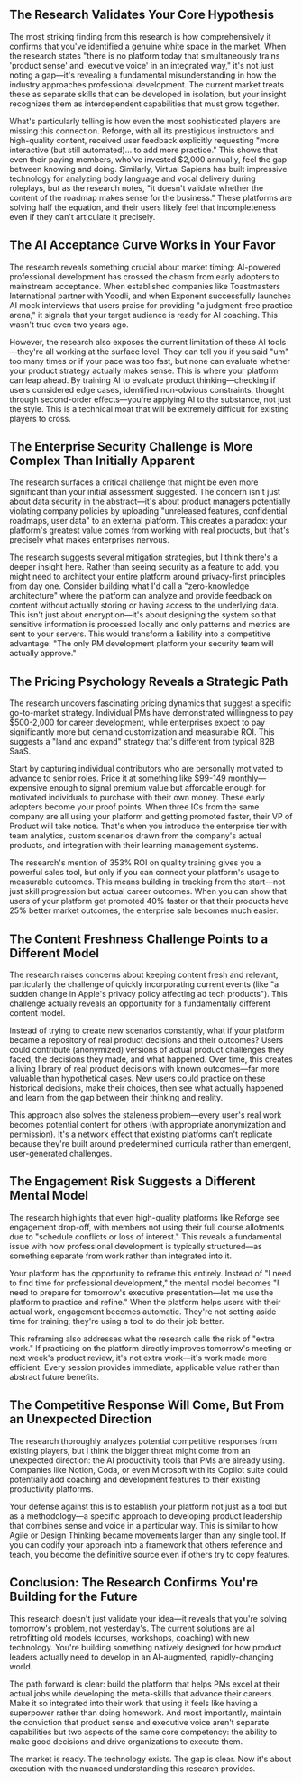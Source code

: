 ## The Research Validates Your Core Hypothesis

The most striking finding from this research is how comprehensively it confirms that you've identified a genuine white space in the market. When the research states "there is no platform today that simultaneously trains 'product sense' and 'executive voice' in an integrated way," it's not just noting a gap—it's revealing a fundamental misunderstanding in how the industry approaches professional development. The current market treats these as separate skills that can be developed in isolation, but your insight recognizes them as interdependent capabilities that must grow together.

What's particularly telling is how even the most sophisticated players are missing this connection. Reforge, with all its prestigious instructors and high-quality content, received user feedback explicitly requesting "more interactive (but still automated)... to add more practice." This shows that even their paying members, who've invested $2,000 annually, feel the gap between knowing and doing. Similarly, Virtual Sapiens has built impressive technology for analyzing body language and vocal delivery during roleplays, but as the research notes, "it doesn't validate whether the content of the roadmap makes sense for the business." These platforms are solving half the equation, and their users likely feel that incompleteness even if they can't articulate it precisely.

## The AI Acceptance Curve Works in Your Favor

The research reveals something crucial about market timing: AI-powered professional development has crossed the chasm from early adopters to mainstream acceptance. When established companies like Toastmasters International partner with Yoodli, and when Exponent successfully launches AI mock interviews that users praise for providing "a judgment-free practice arena," it signals that your target audience is ready for AI coaching. This wasn't true even two years ago.

However, the research also exposes the current limitation of these AI tools—they're all working at the surface level. They can tell you if you said "um" too many times or if your pace was too fast, but none can evaluate whether your product strategy actually makes sense. This is where your platform can leap ahead. By training AI to evaluate product thinking—checking if users considered edge cases, identified non-obvious constraints, thought through second-order effects—you're applying AI to the substance, not just the style. This is a technical moat that will be extremely difficult for existing players to cross.

## The Enterprise Security Challenge is More Complex Than Initially Apparent

The research surfaces a critical challenge that might be even more significant than your initial assessment suggested. The concern isn't just about data security in the abstract—it's about product managers potentially violating company policies by uploading "unreleased features, confidential roadmaps, user data" to an external platform. This creates a paradox: your platform's greatest value comes from working with real products, but that's precisely what makes enterprises nervous.

The research suggests several mitigation strategies, but I think there's a deeper insight here. Rather than seeing security as a feature to add, you might need to architect your entire platform around privacy-first principles from day one. Consider building what I'd call a "zero-knowledge architecture" where the platform can analyze and provide feedback on content without actually storing or having access to the underlying data. This isn't just about encryption—it's about designing the system so that sensitive information is processed locally and only patterns and metrics are sent to your servers. This would transform a liability into a competitive advantage: "The only PM development platform your security team will actually approve."

## The Pricing Psychology Reveals a Strategic Path

The research uncovers fascinating pricing dynamics that suggest a specific go-to-market strategy. Individual PMs have demonstrated willingness to pay $500-2,000 for career development, while enterprises expect to pay significantly more but demand customization and measurable ROI. This suggests a "land and expand" strategy that's different from typical B2B SaaS.

Start by capturing individual contributors who are personally motivated to advance to senior roles. Price it at something like $99-149 monthly—expensive enough to signal premium value but affordable enough for motivated individuals to purchase with their own money. These early adopters become your proof points. When three ICs from the same company are all using your platform and getting promoted faster, their VP of Product will take notice. That's when you introduce the enterprise tier with team analytics, custom scenarios drawn from the company's actual products, and integration with their learning management systems.

The research's mention of 353% ROI on quality training gives you a powerful sales tool, but only if you can connect your platform's usage to measurable outcomes. This means building in tracking from the start—not just skill progression but actual career outcomes. When you can show that users of your platform get promoted 40% faster or that their products have 25% better market outcomes, the enterprise sale becomes much easier.

## The Content Freshness Challenge Points to a Different Model

The research raises concerns about keeping content fresh and relevant, particularly the challenge of quickly incorporating current events (like "a sudden change in Apple's privacy policy affecting ad tech products"). This challenge actually reveals an opportunity for a fundamentally different content model.

Instead of trying to create new scenarios constantly, what if your platform became a repository of real product decisions and their outcomes? Users could contribute (anonymized) versions of actual product challenges they faced, the decisions they made, and what happened. Over time, this creates a living library of real product decisions with known outcomes—far more valuable than hypothetical cases. New users could practice on these historical decisions, make their choices, then see what actually happened and learn from the gap between their thinking and reality.

This approach also solves the staleness problem—every user's real work becomes potential content for others (with appropriate anonymization and permission). It's a network effect that existing platforms can't replicate because they're built around predetermined curricula rather than emergent, user-generated challenges.

## The Engagement Risk Suggests a Different Mental Model

The research highlights that even high-quality platforms like Reforge see engagement drop-off, with members not using their full course allotments due to "schedule conflicts or loss of interest." This reveals a fundamental issue with how professional development is typically structured—as something separate from work rather than integrated into it.

Your platform has the opportunity to reframe this entirely. Instead of "I need to find time for professional development," the mental model becomes "I need to prepare for tomorrow's executive presentation—let me use the platform to practice and refine." When the platform helps users with their actual work, engagement becomes automatic. They're not setting aside time for training; they're using a tool to do their job better.

This reframing also addresses what the research calls the risk of "extra work." If practicing on the platform directly improves tomorrow's meeting or next week's product review, it's not extra work—it's work made more efficient. Every session provides immediate, applicable value rather than abstract future benefits.

## The Competitive Response Will Come, But From an Unexpected Direction

The research thoroughly analyzes potential competitive responses from existing players, but I think the bigger threat might come from an unexpected direction: the AI productivity tools that PMs are already using. Companies like Notion, Coda, or even Microsoft with its Copilot suite could potentially add coaching and development features to their existing productivity platforms.

Your defense against this is to establish your platform not just as a tool but as a methodology—a specific approach to developing product leadership that combines sense and voice in a particular way. This is similar to how Agile or Design Thinking became movements larger than any single tool. If you can codify your approach into a framework that others reference and teach, you become the definitive source even if others try to copy features.

## Conclusion: The Research Confirms You're Building for the Future

This research doesn't just validate your idea—it reveals that you're solving tomorrow's problem, not yesterday's. The current solutions are all retrofitting old models (courses, workshops, coaching) with new technology. You're building something natively designed for how product leaders actually need to develop in an AI-augmented, rapidly-changing world.

The path forward is clear: build the platform that helps PMs excel at their actual jobs while developing the meta-skills that advance their careers. Make it so integrated into their work that using it feels like having a superpower rather than doing homework. And most importantly, maintain the conviction that product sense and executive voice aren't separate capabilities but two aspects of the same core competency: the ability to make good decisions and drive organizations to execute them.

The market is ready. The technology exists. The gap is clear. Now it's about execution with the nuanced understanding this research provides.